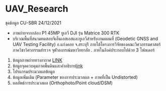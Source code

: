 # UAV_Research

ชุดช้อมูล CU-SBR 24/12/2021
- ภาพถ่ายจากกล้อง P1 45MP ยูเอวี DJI รุ่น Matrice 300 RTK
- บริเวณพื้นที่สนามทดสอบจีเอ็นเอสเอสและยูเอวีสำหรับงานแผนที่ (Geodetic GNSS and UAV Testing Facility) อ.แก่งคอย จ.สระบุรี ภายใต้โครงการวิจัยของคณะวิศวกรรมศาสตร์ ภาควิชาวิศวกรรมสำรวจ จุฬาลงกรณ์มหาวิทยาลัย
.
ภายในลิงค์ประกอบไปด้วย 3 โฟลเดอร์
1. ข้อมูลภาพถ่ายทางอากาศ [LINK](https://drive.google.com/file/d/12QBmrI3BvMxr5ZoPgohJy7eu9JW-QZpe)
2. ข้อมูลจุดควบคุมภาคพื้นดินและคำอธิบาย[link](https://github.com/phisan-chula/UAV_Research/tree/main/UAV_SBR_20211224/02_GCPs_and_Description)
3. โปรแกรมประมวลผลข้อมูล 
4. ข้อมูลเพิ่มเติม (Parameter ของการประมวลผล + ภาพที่เป็น Undistorted)
5. ผลลัพธ์การประมวลผล (Orthophoto/Point cloud/DSM)
